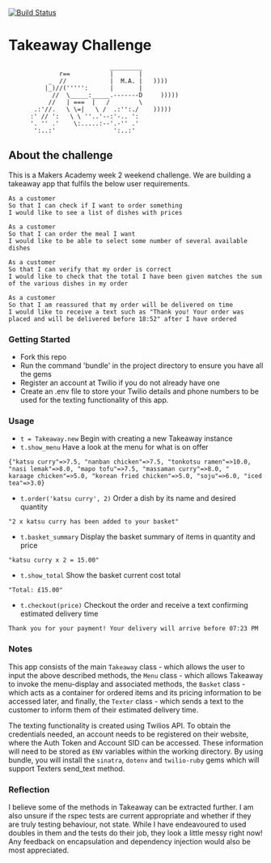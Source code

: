 [![Build Status](https://travis-ci.com/kerisic/takeaway-challenge.svg?branch=master)](https://travis-ci.com/kerisic/takeaway-challenge)

Takeaway Challenge
==================
```
                            _________
              r==           |       |
           _  //            |  M.A. |   ))))
          |_)//(''''':      |       |
            //  \_____:_____.-------D     )))))
           //   | ===  |   /        \
       .:'//.   \ \=|   \ /  .:'':./    )))))
      :' // ':   \ \ ''..'--:'-.. ':
      '. '' .'    \:.....:--'.-'' .'
       ':..:'                ':..:'

 ```
##  About the challenge
This is a Makers Academy week 2 weekend challenge. We are building a takeaway app that fulfils the below user requirements.

```
As a customer
So that I can check if I want to order something
I would like to see a list of dishes with prices

As a customer
So that I can order the meal I want
I would like to be able to select some number of several available dishes

As a customer
So that I can verify that my order is correct
I would like to check that the total I have been given matches the sum of the various dishes in my order

As a customer
So that I am reassured that my order will be delivered on time
I would like to receive a text such as "Thank you! Your order was placed and will be delivered before 18:52" after I have ordered
```
### Getting Started
* Fork this repo
* Run the command 'bundle' in the project directory to ensure you have all the gems
* Register an account at Twilio if you do not already have one
* Create an .env file to store your Twilio details and phone numbers to be used for the texting functionality of this app.

### Usage
* `t = Takeaway.new` Begin with creating a new Takeaway instance
* `t.show_menu` Have a look at the menu for what is on offer
```
{"katsu curry"=>7.5, "nanban chicken"=>7.5, "tonkotsu ramen"=>10.0, "nasi lemak"=>8.0, "mapo tofu"=>7.5, "massaman curry"=>8.0, "
karaage chicken"=>5.0, "korean fried chicken"=>5.0, "soju"=>6.0, "iced tea"=>3.0}
```
* `t.order('katsu curry', 2)` Order a dish by its name and desired quantity
```
"2 x katsu curry has been added to your basket"
```
* `t.basket_summary` Display the basket summary of items in quantity and price
```
"katsu curry x 2 = 15.00"
```
* `t.show_total` Show the basket current cost total
```
"Total: £15.00"
```
* `t.checkout(price)` Checkout the order and receive a text confirming estimated delivery time
```
Thank you for your payment! Your delivery will arrive before 07:23 PM
```

### Notes
This app consists of the main `Takeaway` class - which allows the user to input the above described methods, the `Menu` class - which allows Takeaway to invoke the menu-display and associated methods, the `Basket` class - which acts as a container for ordered items and its pricing information to be accessed later, and finally, the `Texter` class - which sends a text to the customer to inform them of their estimated delivery time.

The texting functionality is created using Twilios API. To obtain the credentials needed, an account needs to be registered on their website, where the Auth Token and Account SID can be accessed. These information will need to be stored as `ENV` variables within the working directory. By using bundle, you will install the `sinatra`, `dotenv` and `twilio-ruby` gems which will support Texters send_text method. 

### Reflection
I believe some of the methods in Takeaway can be extracted further. I am also unsure if the rspec tests are current appropriate and whether if they are truly testing behaviour, not state. While I have endeavoured to used doubles in them and the tests do their job, they look a little messy right now! Any feedback on encapsulation and dependency injection would also be most appreciated.
